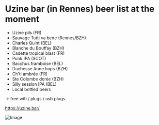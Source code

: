 # Uzine bar (in Rennes) beer list at the moment

* Uzine pils (FR)
* Sauvage Tutti va bene (Rennes/BZH)
* Charles Quint (BEL)
* Blanche du Bouffay (BZH)
* Cadette tropical blast (FR)
* Punk IPA (SCOT)
* Bacchus framboise (BEL)
* Duchesse Anne hops (BZH)
* Ch'ti ambrée (FR)
* Ste Colombe dorée (BZH)
* Silly session IPA (BEL)
* Local bottled beers

-> free wifi / plugs / usb plugs

https://uzine.bar/

![Image](http://uzine.bar/wp-content/uploads/2021/10/logo-uzine_300.jpg)
